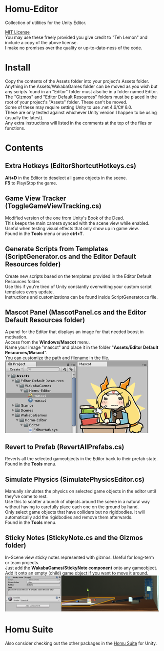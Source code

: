 # Homu-Editor
Collection of utilities for the Unity Editor.  

[MIT License](LICENSE)  
You may use these freely provided you give credit to "Teh Lemon" and include a copy of the above license.  
I make no promises over the quality or up-to-date-ness of the code.

# Install
Copy the contents of the Assets folder into your project's Assets folder.  
Anything in the Assets/WakabaGames folder can be moved as you wish but any scripts found in an "Editor" folder must also be in a folder named Editor.  
The "Gizmos" and "Editor Default Resources" folders must be placed in the root of your project's "Assets" folder. These can't be moved.  
Some of these may require setting Unity to use .net 4.6/C# 6.0.  
These are only tested against whichever Unity version I happen to be using (usually the latest).  
Any extra instructions will listed in the comments at the top of the files or functions.  

# Contents

## Extra Hotkeys (EditorShortcutHotkeys.cs)
**Alt+D** in the Editor to deselect all game objects in the scene.  
**F5** to Play/Stop the game.  

## Game View Tracker (ToggleGameViewTracking.cs)
Modified version of the one from Unity's Book of the Dead.  
This keeps the main camera synced with the scene view while enabled.  
Useful when testing visual effects that only show up in game view.  
Found in the **Tools** menu or use **ctrl+T**.

## Generate Scripts from Templates (ScriptGenerator.cs and the Editor Default Resources folder)
Create new scripts based on the templates provided in the Editor Default Resources folder.  
Use this if you're tired of Unity constantly overwriting your custom script templates every update.  
Instructions and customizations can be found inside ScriptGenerator.cs file.

## Mascot Panel (MascotPanel.cs and the Editor Default Resources folder)
A panel for the Editor that displays an image for that needed boost in motivation.  
Access from the **Windows/Mascot** menu.  
Name your image "mascot" and place it in the folder "**Assets/Editor Default Resources/Mascot**".  
You can customize the path and filename in the file.  
![Mascot screenshot](Doc/Images/Mascot.png)

## Revert to Prefab (RevertAllPrefabs.cs)
Reverts all the selected gameobjects in the Editor back to their prefab state.  
Found in the **Tools** menu.

## Simulate Physics (SimulatePhysicsEditor.cs)
Manually simulates the physics on selected game objects in the editor until they've come to rest.  
Use this to scatter a bunch of objects around the scene in a natural way without having to carefully place each one on the ground by hand.  
Only select game objects that have colliders but no rigidbodies. It will automatically add the rigidbodies and remove them afterwards.  
Found in the **Tools** menu.


## Sticky Notes (StickyNote.cs and the Gizmos folder)  
In-Scene view sticky notes represented with gizmos. Useful for long-term or team projects.  
Just add the **WakabaGames/StickyNote component** onto any gameobject.  
Add it onto an empty (child) game object if you want to move it around.  
![StickyNotes screenshot](Doc/Images/StickyNote.png)

# Homu Suite

Also consider checking out the other packages in the [Homu Suite](https://github.com/search?q=Teh-Lemon%2FHomu) for Unity.
